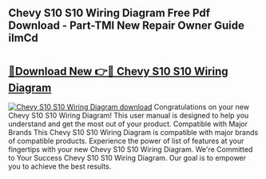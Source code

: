 ## Chevy S10 S10 Wiring Diagram Free Pdf Download - Part-TMI New Repair Owner Guide iImCd

# <h2><a href="http://dftklu.blite.top/?on=Chevy+S10+S10+Wiring+Diagram">🔗Download New 👉🔴 Chevy S10 S10 Wiring Diagram</a></h2>

[![Chevy S10 S10 Wiring Diagram download](https://i.imgur.com/lujVjoI.png)](http://dftklu.blite.top/?on=Chevy+S10+S10+Wiring+Diagram)
Congratulations on your new Chevy S10 S10 Wiring Diagram! This user manual is designed to help you understand and get the most out of your product. Compatible with Major Brands This Chevy S10 S10 Wiring Diagram is compatible with major brands of compatible products. Experience the power of list of features at your fingertips with your new Chevy S10 S10 Wiring Diagram. We're Committed to Your Success Chevy S10 S10 Wiring Diagram. Our goal is to empower you to achieve the best results.
